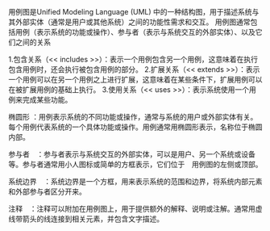 用例图是Unified Modeling Language (UML) 中的一种结构图，用于描述系统与其外部实体（通常是用户或其他系统）之间的功能性需求和交互。
用例图通常包括用例（表示系统的功能或操作）、参与者（表示与系统交互的外部实体）、以及它们之间的关系

1.包含关系（<<   includes  >>）：表示一个用例包含另一个用例，这意味着在执行包含用例时，还会执行被包含用例的部分。
2.扩展关系（<<   extends   >>）：表示一个用例可以在另一个用例之上进行扩展，这意味着在某些条件下，扩展用例可以在被扩展用例的基础上执行。
3.使用关系（<<     uses    >>）：表示系统使用一个用例来完成某些功能。

椭圆形 ：用例表示系统的不同功能或操作，通常与系统的用户或外部实体有关。每个用例代表系统的一个具体功能或操作。用例通常用椭圆形表示，名称位于椭圆内部。

参与者　：参与者表示与系统交互的外部实体，可以是用户、另一个系统或设备等。参与者通常用小人图标或简单的方框表示，它们位于　用例图的左侧或顶部。

系统边界　：系统边界是一个方框，用来表示系统的范围和边界，将系统内部元素和外部参与者区分开来。

注释　：注释可以附加在用例图上，用于提供额外的解释、说明或注解。通常用虚线带箭头的线连接到相关元素，并包含文字描述。
